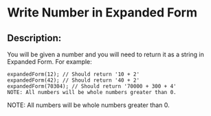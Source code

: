 # Write Number in Expanded Form

## Description:

You will be given a number and you will need to return it as a string in Expanded Form. For example:
```
expandedForm(12); // Should return '10 + 2'
expandedForm(42); // Should return '40 + 2'
expandedForm(70304); // Should return '70000 + 300 + 4'
NOTE: All numbers will be whole numbers greater than 0.
```
NOTE: All numbers will be whole numbers greater than 0.
